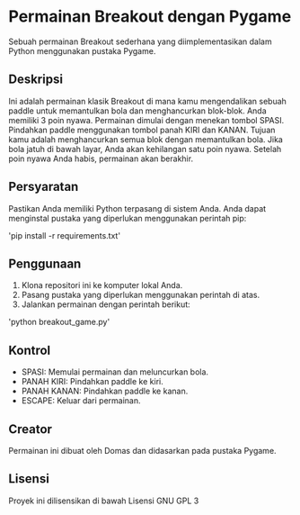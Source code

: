 # Permainan Breakout dengan Pygame

Sebuah permainan Breakout sederhana yang diimplementasikan dalam Python menggunakan pustaka Pygame.

## Deskripsi

Ini adalah permainan klasik Breakout di mana kamu mengendalikan sebuah paddle untuk memantulkan bola dan menghancurkan blok-blok. Anda memiliki 3 poin nyawa. Permainan dimulai dengan menekan tombol SPASI. Pindahkan paddle menggunakan tombol panah KIRI dan KANAN. Tujuan kamu adalah menghancurkan semua blok dengan memantulkan bola. Jika bola jatuh di bawah layar, Anda akan kehilangan satu poin nyawa. Setelah poin nyawa Anda habis, permainan akan berakhir.

## Persyaratan

Pastikan Anda memiliki Python terpasang di sistem Anda. Anda dapat menginstal pustaka yang diperlukan menggunakan perintah pip:

'pip install -r requirements.txt'


## Penggunaan

1. Klona repositori ini ke komputer lokal Anda.
2. Pasang pustaka yang diperlukan menggunakan perintah di atas.
3. Jalankan permainan dengan perintah berikut:

'python breakout_game.py'

## Kontrol

- SPASI: Memulai permainan dan meluncurkan bola.
- PANAH KIRI: Pindahkan paddle ke kiri.
- PANAH KANAN: Pindahkan paddle ke kanan.
- ESCAPE: Keluar dari permainan.


## Creator

Permainan ini dibuat oleh Domas dan didasarkan pada pustaka Pygame.

## Lisensi

Proyek ini dilisensikan di bawah Lisensi GNU GPL 3


